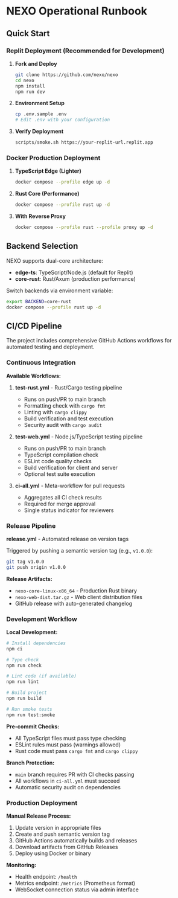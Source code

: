 # NEXO Operational Runbook

## Quick Start

### Replit Deployment (Recommended for Development)

1. **Fork and Deploy**
   ```bash
   git clone https://github.com/nexo/nexo
   cd nexo
   npm install
   npm run dev
   ```

2. **Environment Setup**
   ```bash
   cp .env.sample .env
   # Edit .env with your configuration
   ```

3. **Verify Deployment**
   ```bash
   scripts/smoke.sh https://your-replit-url.replit.app
   ```

### Docker Production Deployment

1. **TypeScript Edge (Lighter)**
   ```bash
   docker compose --profile edge up -d
   ```

2. **Rust Core (Performance)**
   ```bash
   docker compose --profile rust up -d
   ```

3. **With Reverse Proxy**
   ```bash
   docker compose --profile rust --profile proxy up -d
   ```

## Backend Selection

NEXO supports dual-core architecture:

- **edge-ts**: TypeScript/Node.js (default for Replit)
- **core-rust**: Rust/Axum (production performance)

Switch backends via environment variable:
```bash
export BACKEND=core-rust
docker compose --profile rust up -d
```

## CI/CD Pipeline

The project includes comprehensive GitHub Actions workflows for automated testing and deployment.

### Continuous Integration

**Available Workflows:**

1. **test-rust.yml** - Rust/Cargo testing pipeline
   - Runs on push/PR to main branch
   - Formatting check with `cargo fmt`
   - Linting with `cargo clippy` 
   - Build verification and test execution
   - Security audit with `cargo audit`

2. **test-web.yml** - Node.js/TypeScript testing pipeline  
   - Runs on push/PR to main branch
   - TypeScript compilation check
   - ESLint code quality checks
   - Build verification for client and server
   - Optional test suite execution

3. **ci-all.yml** - Meta-workflow for pull requests
   - Aggregates all CI check results
   - Required for merge approval
   - Single status indicator for reviewers

### Release Pipeline

**release.yml** - Automated release on version tags

Triggered by pushing a semantic version tag (e.g., `v1.0.0`):

```bash
git tag v1.0.0
git push origin v1.0.0
```

**Release Artifacts:**
- `nexo-core-linux-x86_64` - Production Rust binary  
- `nexo-web-dist.tar.gz` - Web client distribution files
- GitHub release with auto-generated changelog

### Development Workflow

**Local Development:**
```bash
# Install dependencies
npm ci

# Type check
npm run check

# Lint code (if available)
npm run lint

# Build project  
npm run build

# Run smoke tests
npm run test:smoke
```

**Pre-commit Checks:**
- All TypeScript files must pass type checking
- ESLint rules must pass (warnings allowed)
- Rust code must pass `cargo fmt` and `cargo clippy`

**Branch Protection:**
- `main` branch requires PR with CI checks passing
- All workflows in `ci-all.yml` must succeed
- Automatic security audit on dependencies

### Production Deployment

**Manual Release Process:**
1. Update version in appropriate files
2. Create and push semantic version tag
3. GitHub Actions automatically builds and releases
4. Download artifacts from GitHub Releases
5. Deploy using Docker or binary

**Monitoring:**
- Health endpoint: `/health`
- Metrics endpoint: `/metrics` (Prometheus format)
- WebSocket connection status via admin interface
